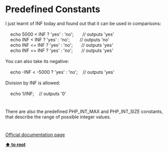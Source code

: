 # Predefined Constants




<div class="phpcode"><span class="html">
I just learnt of INF today and found out that it can be used in comparisons:<br><br>&#xA0; &#xA0; echo 5000 &lt; INF ? &apos;yes&apos; : &apos;no&apos;;&#xA0; &#xA0; &#xA0;&#xA0; // outputs &apos;yes&apos;<br>&#xA0; &#xA0; echo INF &lt; INF ? &apos;yes&apos; : &apos;no&apos;;&#xA0; &#xA0; &#xA0; &#xA0; // outputs &apos;no&apos;<br>&#xA0; &#xA0; echo INF &lt;= INF ? &apos;yes&apos; : &apos;no&apos;;&#xA0; &#xA0; &#xA0;&#xA0; // outputs &apos;yes&apos;<br>&#xA0; &#xA0; echo INF == INF ? &apos;yes&apos; : &apos;no&apos;;&#xA0; &#xA0; &#xA0;&#xA0; // outputs &apos;yes&apos;<br><br>You can also take its negative:<br><br>&#xA0; &#xA0; echo -INF &lt; -5000 ? &apos;yes&apos; : &apos;no&apos;;&#xA0; &#xA0; // outputs &apos;yes&apos;<br><br>Division by INF is allowed:<br><br>&#xA0; &#xA0; echo 1/INF;&#xA0; &#xA0; // outputs &apos;0&apos;</span>
</div>
  

#


<div class="phpcode"><span class="html">
There are also the predefined PHP_INT_MAX and PHP_INT_SIZE constants, that describe the range of possible integer values.</span>
</div>
  

#

[Official documentation page](https://www.php.net/manual/en/math.constants.php)

**[⬆ to root](/)**